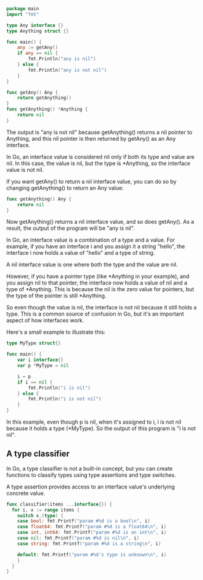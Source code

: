 ```go
package main
import "fmt"

type Any interface {}
type Anything struct {}

func main() {
    any := getAny()
    if any == nil {
        fmt.Println("any is nil")
    } else {
        fmt.Println("any is not nil")
    }
}

func getAny() Any {
    return getAnything()
}
func getAnything() *Anything {
    return nil
}
```

The output is "any is not nil" because getAnything() returns a nil pointer to Anything, and this nil pointer is then returned by getAny() as an Any interface.

In Go, an interface value is considered nil only if both its type and value are nil. In this case, the value is nil, but the type is *Anything, so the interface value is not nil.

If you want getAny() to return a nil interface value, you can do so by changing getAnything() to return an Any value:

```go
func getAnything() Any {
    return nil
}
```

Now getAnything() returns a nil interface value, and so does getAny(). As a result, the output of the program will be "any is nil".

In Go, an interface value is a combination of a type and a value. For example, if you have an interface i and you assign it a string "hello", the interface i now holds a value of "hello" and a type of string.

A nil interface value is one where both the type and the value are nil.

However, if you have a pointer type (like *Anything in your example), and you assign nil to that pointer, the interface now holds a value of nil and a type of *Anything. This is because the nil is the zero value for pointers, but the type of the pointer is still *Anything.

So even though the value is nil, the interface is not nil because it still holds a type. This is a common source of confusion in Go, but it's an important aspect of how interfaces work.

Here's a small example to illustrate this:

```go
type MyType struct{}

func main() {
    var i interface{}
    var p *MyType = nil

    i = p
    if i == nil {
        fmt.Println("i is nil")
    } else {
        fmt.Println("i is not nil")
    }
}
```

In this example, even though p is nil, when it's assigned to i, i is not nil because it holds a type (*MyType). So the output of this program is "i is not nil".

## A type classifier

In Go, a type classifier is not a built-in concept, but you can create functions to classify types using type assertions and type switches.

A type assertion provides access to an interface value's underlying concrete value.

```go
func classifier(items ...interface{}) {
  for i, x := range items {
    switch x.(type) {
    case bool: fmt.Printf("param #%d is a bool\n", i)
    case float64: fmt.Printf("param #%d is a float64\n", i)
    case int, int64: fmt.Printf("param #%d is an int\n", i)
    case nil: fmt.Printf("param #%d is nil\n", i)
    case string: fmt.Printf("param #%d is a string\n", i)

    default: fmt.Printf("param #%d's type is unknown\n", i)
    }
  }
}
```